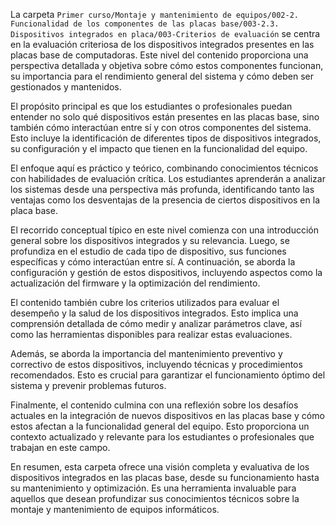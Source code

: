 La carpeta `Primer curso/Montaje y mantenimiento de equipos/002-2. Funcionalidad de los componentes de las placas base/003-2.3. Dispositivos integrados en placa/003-Criterios de evaluación` se centra en la evaluación criteriosa de los dispositivos integrados presentes en las placas base de computadoras. Este nivel del contenido proporciona una perspectiva detallada y objetiva sobre cómo estos componentes funcionan, su importancia para el rendimiento general del sistema y cómo deben ser gestionados y mantenidos.

El propósito principal es que los estudiantes o profesionales puedan entender no solo qué dispositivos están presentes en las placas base, sino también cómo interactúan entre sí y con otros componentes del sistema. Esto incluye la identificación de diferentes tipos de dispositivos integrados, su configuración y el impacto que tienen en la funcionalidad del equipo.

El enfoque aquí es práctico y teórico, combinando conocimientos técnicos con habilidades de evaluación crítica. Los estudiantes aprenderán a analizar los sistemas desde una perspectiva más profunda, identificando tanto las ventajas como los desventajas de la presencia de ciertos dispositivos en la placa base.

El recorrido conceptual típico en este nivel comienza con una introducción general sobre los dispositivos integrados y su relevancia. Luego, se profundiza en el estudio de cada tipo de dispositivo, sus funciones específicas y cómo interactúan entre sí. A continuación, se aborda la configuración y gestión de estos dispositivos, incluyendo aspectos como la actualización del firmware y la optimización del rendimiento.

El contenido también cubre los criterios utilizados para evaluar el desempeño y la salud de los dispositivos integrados. Esto implica una comprensión detallada de cómo medir y analizar parámetros clave, así como las herramientas disponibles para realizar estas evaluaciones.

Además, se aborda la importancia del mantenimiento preventivo y correctivo de estos dispositivos, incluyendo técnicas y procedimientos recomendados. Esto es crucial para garantizar el funcionamiento óptimo del sistema y prevenir problemas futuros.

Finalmente, el contenido culmina con una reflexión sobre los desafíos actuales en la integración de nuevos dispositivos en las placas base y cómo estos afectan a la funcionalidad general del equipo. Esto proporciona un contexto actualizado y relevante para los estudiantes o profesionales que trabajan en este campo.

En resumen, esta carpeta ofrece una visión completa y evaluativa de los dispositivos integrados en las placas base, desde su funcionamiento hasta su mantenimiento y optimización. Es una herramienta invaluable para aquellos que desean profundizar sus conocimientos técnicos sobre la montaje y mantenimiento de equipos informáticos.
